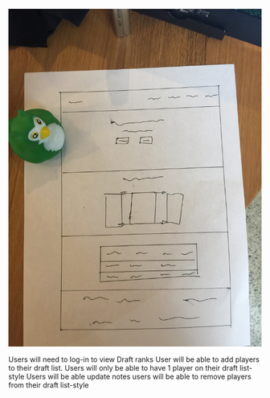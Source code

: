 





![Wireframe](/WireFrame.jpg)


Users will need to log-in to view Draft ranks
User will be able to add players to their draft list.
Users will only be able to have 1 player on their draft list-style
Users will be able update notes
users will be able to remove players from their draft list-style
